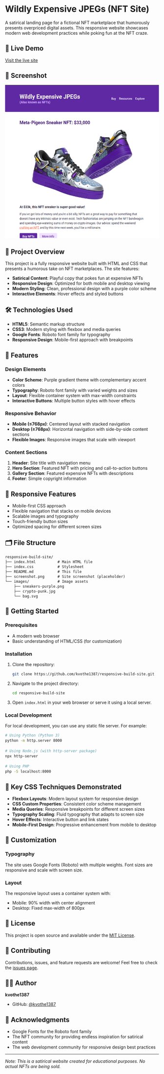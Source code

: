 # Wildly Expensive JPEGs (NFT Site)

A satirical landing page for a fictional NFT marketplace that humorously presents overpriced digital assets. This responsive website showcases modern web development practices while poking fun at the NFT craze.

## 🚀 Live Demo

[Visit the live site](https://kvothe1387.github.io/responsive-build-site/)

## 📸 Screenshot

<img src="./images/screenshot.png" height="500"/>

## 🎯 Project Overview

This project is a fully responsive website built with HTML and CSS that presents a humorous take on NFT marketplaces. The site features:

- **Satirical Content**: Playful copy that pokes fun at expensive NFTs
- **Responsive Design**: Optimized for both mobile and desktop viewing
- **Modern Styling**: Clean, professional design with a purple color scheme
- **Interactive Elements**: Hover effects and styled buttons

## 🛠️ Technologies Used

- **HTML5**: Semantic markup structure
- **CSS3**: Modern styling with flexbox and media queries
- **Google Fonts**: Roboto font family for typography
- **Responsive Design**: Mobile-first approach with breakpoints

## 🎨 Features

### Design Elements
- **Color Scheme**: Purple gradient theme with complementary accent colors
- **Typography**: Roboto font family with varied weights and sizes
- **Layout**: Flexible container system with max-width constraints
- **Interactive Buttons**: Multiple button styles with hover effects

### Responsive Behavior
- **Mobile (≤768px)**: Centered layout with stacked navigation
- **Desktop (≥768px)**: Horizontal navigation with side-by-side content sections
- **Flexible Images**: Responsive images that scale with viewport

### Content Sections
1. **Header**: Site title with navigation menu
2. **Hero Section**: Featured NFT with pricing and call-to-action buttons
3. **Gallery Section**: Featured expensive NFTs with descriptions
4. **Footer**: Simple copyright information

## 📱 Responsive Features

- Mobile-first CSS approach
- Flexible navigation that stacks on mobile devices
- Scalable images and typography
- Touch-friendly button sizes
- Optimized spacing for different screen sizes

## 🗂️ File Structure

```
responsive-build-site/
├── index.html          # Main HTML file
├── index.css           # Stylesheet
├── README.md           # This file
├── screenshot.png      # Site screenshot (placeholder)
└── images/             # Image assets
    ├── sneakers-purple.png
    ├── crypto-punk.jpg
    └── bag.svg
```

## 🚀 Getting Started

### Prerequisites
- A modern web browser
- Basic understanding of HTML/CSS (for customization)

### Installation
1. Clone the repository:
   ```bash
   git clone https://github.com/kvothe1387/responsive-build-site.git
   ```

2. Navigate to the project directory:
   ```bash
   cd responsive-build-site
   ```

3. Open `index.html` in your web browser or serve it using a local server.

### Local Development
For local development, you can use any static file server. For example:

```bash
# Using Python (Python 3)
python -m http.server 8000

# Using Node.js (with http-server package)
npx http-server

# Using PHP
php -S localhost:8000
```

## 🎯 Key CSS Techniques Demonstrated

- **Flexbox Layouts**: Modern layout system for responsive design
- **CSS Custom Properties**: Consistent color scheme management
- **Media Queries**: Responsive breakpoints for different screen sizes
- **Typography Scaling**: Fluid typography that adapts to screen size
- **Hover Effects**: Interactive button and link states
- **Mobile-First Design**: Progressive enhancement from mobile to desktop

## 🔧 Customization

### Typography
The site uses Google Fonts (Roboto) with multiple weights. Font sizes are responsive and scale with screen size.

### Layout
The responsive layout uses a container system with:
- Mobile: 90% width with center alignment
- Desktop: Fixed max-width of 800px

## 📄 License

This project is open source and available under the [MIT License](LICENSE).

## 🤝 Contributing

Contributions, issues, and feature requests are welcome! Feel free to check the [issues page](https://github.com/kvothe1387/responsive-build-site/issues).

## 👨‍💻 Author

**kvothe1387**
- GitHub: [@kvothe1387](https://github.com/kvothe1387)

## 🙏 Acknowledgments

- Google Fonts for the Roboto font family
- The NFT community for providing endless inspiration for satirical content
- The web development community for responsive design best practices

---

*Note: This is a satirical website created for educational purposes. No actual NFTs are being sold.*